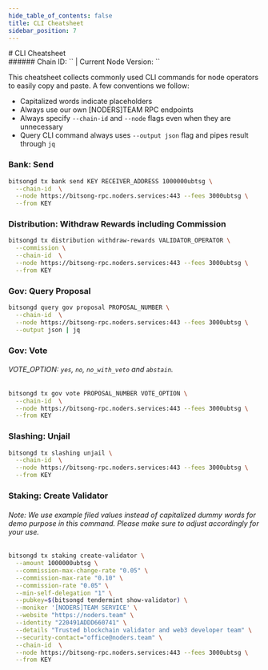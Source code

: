 ```yaml
---
hide_table_of_contents: false
title: CLI Cheatsheet
sidebar_position: 7
---
```


<div class="h1-with-icon icon-bitsong">
# CLI Cheatsheet
</div>
###### Chain ID: `` | Current Node Version: ``

This cheatsheet collects commonly used CLI commands for node operators to easily copy and paste. A few conventions we follow:

- Capitalized words indicate placeholders
- Always use our own [NODERS]TEAM RPC endpoints
- Always specify `--chain-id` and `--node` flags even when they are unnecessary
- Query CLI command always uses `--output json` flag and pipes result through `jq`

### Bank: Send
```bash
bitsongd tx bank send KEY RECEIVER_ADDRESS 1000000ubtsg \
  --chain-id  \
  --node https://bitsong-rpc.noders.services:443 --fees 3000ubtsg \
  --from KEY
```

### Distribution: Withdraw Rewards including Commission
```bash
bitsongd tx distribution withdraw-rewards VALIDATOR_OPERATOR \
  --commission \
  --chain-id  \
  --node https://bitsong-rpc.noders.services:443 --fees 3000ubtsg \
  --from KEY
```

### Gov: Query Proposal
```bash
bitsongd query gov proposal PROPOSAL_NUMBER \
  --chain-id  \
  --node https://bitsong-rpc.noders.services:443 --fees 3000ubtsg \
  --output json | jq
```

### Gov: Vote
###### VOTE_OPTION: `yes`, `no`, `no_with_veto` and `abstain`.
```bash
bitsongd tx gov vote PROPOSAL_NUMBER VOTE_OPTION \
  --chain-id  \
  --node https://bitsong-rpc.noders.services:443 --fees 3000ubtsg \
  --from KEY
```

### Slashing: Unjail
```bash
bitsongd tx slashing unjail \
  --chain-id  \
  --node https://bitsong-rpc.noders.services:443 --fees 3000ubtsg \
  --from KEY
```

### Staking: Create Validator
###### Note: We use example filed values instead of capitalized dummy words for demo purpose in this command. Please make sure to adjust accordingly for your use.
```bash
bitsongd tx staking create-validator \
  --amount 1000000ubtsg \
  --commission-max-change-rate "0.05" \
  --commission-max-rate "0.10" \
  --commission-rate "0.05" \
  --min-self-delegation "1" \
  --pubkey=$(bitsongd tendermint show-validator) \
  --moniker '[NODERS]TEAM SERVICE' \
  --website "https://noders.team" \
  --identity "220491ADDD660741" \
  --details "Trusted blockchain validator and web3 developer team" \
  --security-contact="office@noders.team" \
  --chain-id  \
  --node https://bitsong-rpc.noders.services:443 --fees 3000ubtsg \
  --from KEY
```
